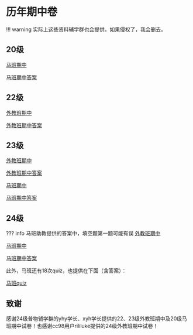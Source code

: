 # 历年期中卷
!!! warning
    实际上这些资料辅学群也会提供，如果侵权了，我会删去。
## 20级
[马班期中](20ma_mid.pdf)

[马班期中答案](20ma_mid_answer.pdf)
## 22级
[外教班期中](22foreign_mid.pdf)

[外教班期中答案](22foreign_mid_answer.pdf)
## 23级
[外教班期中](23foreign_mid.pdf)

[外教班期中答案](23foreign_mid_answer.pdf)

[马班期中](23ma_mid.pdf)

[马班期中答案](23ma_mid_answer.pdf)
## 24级
??? info
    马班助教提供的答案中，填空题第一题可能有误
[外教班期中](24foreign_mid.pdf)

[马班期中](24ma_mid.pdf)

[马班期中答案](24ma_mid_answer.pdf)

此外，马班还有18次quiz，也提供在下面（含答案）：

[马班quiz](24ma_quiz.pdf)
## 致谢
感谢24级普物辅学群的yhy学长、xyh学长提供的22、23级外教班期中及20级马班期中试卷！也感谢cc98用户rililuke提供的24级外教班期中试卷！